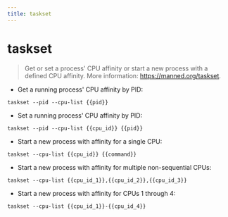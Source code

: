 ```yaml
---
title: taskset
---
```

# taskset

> Get or set a process' CPU affinity or start a new process with a defined CPU affinity.
> More information: <https://manned.org/taskset>.

- Get a running process' CPU affinity by PID:

`taskset --pid --cpu-list {{pid}}`

- Set a running process' CPU affinity by PID:

`taskset --pid --cpu-list {{cpu_id}} {{pid}}`

- Start a new process with affinity for a single CPU:

`taskset --cpu-list {{cpu_id}} {{command}}`

- Start a new process with affinity for multiple non-sequential CPUs:

`taskset --cpu-list {{cpu_id_1}},{{cpu_id_2}},{{cpu_id_3}}`

- Start a new process with affinity for CPUs 1 through 4:

`taskset --cpu-list {{cpu_id_1}}-{{cpu_id_4}}`

